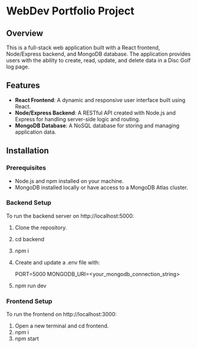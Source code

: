 # WebDev Portfolio Project

## Overview

This is a full-stack web application built with a React frontend, Node/Express backend, and MongoDB database. The application provides users with the ability to create, read, update, and delete data in a Disc Golf log page.

## Features

- **React Frontend**: A dynamic and responsive user interface built using React.
- **Node/Express Backend**: A RESTful API created with Node.js and Express for handling server-side logic and routing.
- **MongoDB Database**: A NoSQL database for storing and managing application data.

## Installation

### Prerequisites

- Node.js and npm installed on your machine.
- MongoDB installed locally or have access to a MongoDB Atlas cluster.

### Backend Setup
To run the backend server on http://localhost:5000:
1. Clone the repository.
2. cd backend
3. npm i
4. Create and update a .env file with:
   
    PORT=5000
    MONGODB_URI=<your_mongodb_connection_string>
6. npm run dev

### Frontend Setup
To run the frontend on http://localhost:3000:
1. Open a new terminal and cd frontend.
2. npm i
3. npm start
